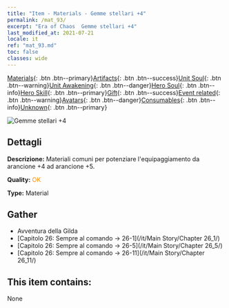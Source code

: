 ```yaml
---
title: "Item - Materials - Gemme stellari +4"
permalink: /mat_93/
excerpt: "Era of Chaos  Gemme stellari +4"
last_modified_at: 2021-07-21
locale: it
ref: "mat_93.md"
toc: false
classes: wide
---
```

 [Materials](/ItemsIT/){: .btn .btn--primary}[Artifacts](/ItemsIT/Artifacts/){: .btn .btn--success}[Unit Soul](/ItemsIT/UnitSoul/){: .btn .btn--warning}[Unit Awakening](/ItemsIT/UnitAwakening/){: .btn .btn--danger}[Hero Soul](/ItemsIT/HeroSoul/){: .btn .btn--info}[Hero Skill](/ItemsIT/HeroSkill/){: .btn .btn--primary}[Gift](/ItemsIT/Gift/){: .btn .btn--success}[Event related](/ItemsIT/Events/){: .btn .btn--warning}[Avatars](/ItemsIT/Avatars/){: .btn .btn--danger}[Consumables](/ItemsIT/Consumables/){: .btn .btn--info}[Unknown](/ItemsIT/Unknown/){: .btn .btn--primary}

 ![Gemme stellari +4](/images/t/i_cailiao_baoshi3.png)

## Dettagli
 **Descrizione:** Materiali comuni per potenziare l'equipaggiamento da arancione +4 ad arancione +5.

 **Quality:** <span style="color: #FF8C00">OK</span>

 **Type:** Material

## Gather

*    Avventura della Gilda 
*    [Capitolo 26: Sempre al comando -> 26-1](/it/Main Story/Chapter 26_1/) 
*    [Capitolo 26: Sempre al comando -> 26-5](/it/Main Story/Chapter 26_5/) 
*    [Capitolo 26: Sempre al comando -> 26-11](/it/Main Story/Chapter 26_11/) 

## This item contains:

  None


